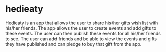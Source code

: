 # hedieaty

Hedieaty is an app that allows the user to share his/her gifts wish list with his/her friends. The app allows the user to create events and add gifts to these events. The user can then publish these events for all his/her friends to see. The user can add friends and be able to view the events and gifts they have published and can pledge to buy that gift from the app.
